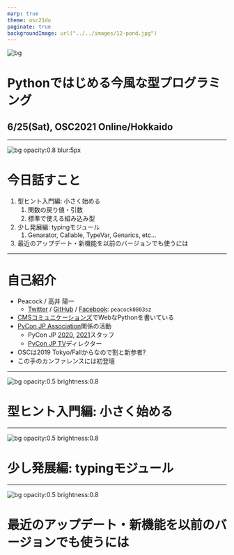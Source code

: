 ```yaml
---
marp: true
theme: osc21do
paginate: true
backgroundImage: url("../../images/12-pond.jpg")
---
```


<!-- _class: title-->
<!-- _paginate: false -->

![bg](../../images/title.png)

# Pythonではじめる今風な型プログラミング

## 6/25(Sat), OSC2021 Online/Hokkaido

---

<!-- _class: agenda -->

![bg opacity:0.8 blur:5px](../../images/04-breeze.jpg)

# 今日話すこと

1. 型ヒント入門編: 小さく始める
    1. 関数の戻り値・引数
    2. 標準で使える組み込み型
2. 少し発展編: typingモジュール
    1. Genarator, Callable, TypeVar, Genarics, etc...
3. 最近のアップデート・新機能を以前のバージョンでも使うには

---

<!-- class: content -->

# 自己紹介

- Peacock / 高井 陽一
    - [Twitter](https://twitter.com/peacock0803sz/) / [GitHub](https://github.com/peacock0803sz/) / [Facebook](https://www.facebook.com/peacock0803sz): `peacock0803sz`
- [CMSコミュニケーションズ](https://cmscom.jp)でWebなPythonを書いている
- [PyCon JP Association](https://www.pycon.jp)関係の活動
    - PyCon JP [2020](https://pycon.jp/2020), [2021](https://2021.pycon.jp)スタッフ
    - [PyCon JP TV](https://tv.pycon.jp)ディレクター
- OSCは2019 Tokyo/Fallからなので割と新参者?
- この手のカンファレンスには初登壇

---

<!-- _class: subtitle -->
<!-- _paginate: false -->

![bg opacity:0.5 brightness:0.8](../../images/4.jpg)

# 型ヒント入門編: 小さく始める

---

<!-- _class: subtitle -->
<!-- _paginate: false -->

![bg opacity:0.5 brightness:0.8](../../images/4.jpg)

# 少し発展編: typingモジュール

---

<!-- _class: subtitle -->
<!-- _paginate: false -->

![bg opacity:0.5 brightness:0.8](../../images/4.jpg)

# 最近のアップデート・新機能を以前のバージョンでも使うには
